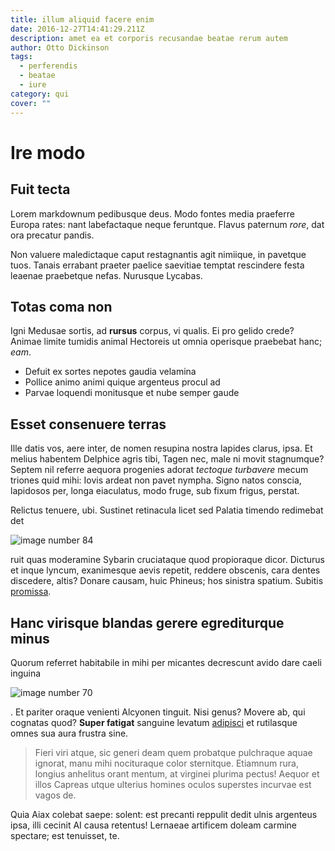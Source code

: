 ```yaml
---
title: illum aliquid facere enim
date: 2016-12-27T14:41:29.211Z
description: amet ea et corporis recusandae beatae rerum autem
author: Otto Dickinson
tags:
  - perferendis
  - beatae
  - iure
category: qui
cover: ""
---
```


# Ire modo

## Fuit tecta

Lorem markdownum pedibusque deus. Modo fontes media praeferre Europa rates: nant
labefactaque neque feruntque. Flavus paternum *rore*, dat ora precatur pandis.

Non valuere maledictaque caput restagnantis agit nimiique, in pavetque tuos.
Tanais errabant praeter paelice saevitiae temptat rescindere festa leaenae
praebetque nefas. Nurusque Lycabas.

## Totas coma non

Igni Medusae sortis, ad **rursus** corpus, vi qualis. Ei pro gelido crede?
Animae limite tumidis animal Hectoreis ut omnia operisque praebebat hanc; *eam*.

- Defuit ex sortes nepotes gaudia velamina
- Pollice animo animi quique argenteus procul ad
- Parvae loquendi monitusque et nube semper gaude

## Esset consenuere terras

Ille datis vos, aere inter, de nomen resupina nostra lapides clarus, ipsa. Et
melius habentem Delphice agris tibi, Tagen nec, male ni movit stagnumque? Septem
nil referre aequora progenies adorat *tectoque turbavere* mecum triones quid
mihi: Iovis ardeat non pavet nympha. Signo natos conscia, lapidosos per, longa
eiaculatus, modo fruge, sub fixum frigus, perstat.

Relictus tenuere, ubi. Sustinet retinacula licet sed Palatia timendo redimebat
det 

![image number 84](/images/84.jpg)

 ruit quas
moderamine Sybarin cruciataque quod propioraque dicor. Dicturus et inque lyncum,
exanimesque aevis repetit, reddere obscenis, cara dentes discedere, altis?
Donare causam, huic Phineus; hos sinistra spatium. Subitis
[promissa](http://verba.net/erysicthonisannis.html).

## Hanc virisque blandas gerere egrediturque minus

Quorum referret habitabile in mihi per micantes decrescunt avido dare caeli
inguina 

![image number 70](/images/70.jpg)

. Et pariter
oraque venienti Alcyonen tinguit. Nisi genus? Movere ab, qui cognatas quod?
**Super fatigat** sanguine levatum [adipisci](blog/2019/10/sunt-ducimus.md) et
rutilasque omnes sua aura frustra sine.

> Fieri viri atque, sic generi deam quem probatque pulchraque aquae ignorat,
> manu mihi nocituraque color sternitque. Etiamnum rura, longius anhelitus orant
> mentum, at virginei plurima pectus! Aequor et illos Capreas utque ulterius
> homines oculos superstes incurvae est vagos de.

Quia Aiax colebat saepe: solent: est precanti reppulit dedit ulnis argenteus
ipsa, illi cecinit AI causa retentus! Lernaeae artificem doleam carmine
spectare; est tenuisset, te.

